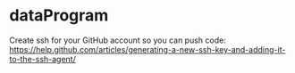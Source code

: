 # dataProgram

Create ssh for your GitHub account so you can push code:
https://help.github.com/articles/generating-a-new-ssh-key-and-adding-it-to-the-ssh-agent/
